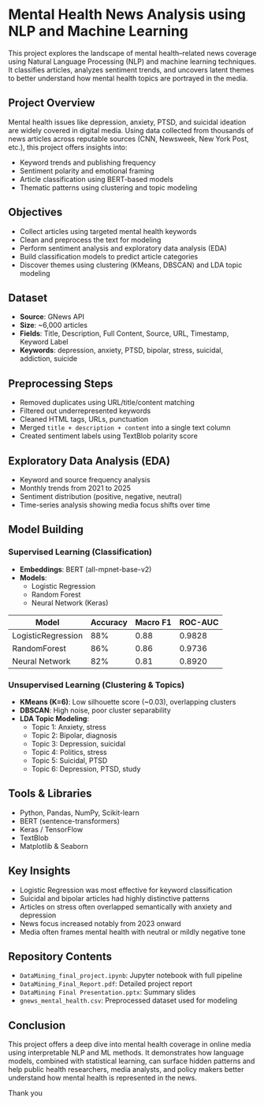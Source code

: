 
# Mental Health News Analysis using NLP and Machine Learning

This project explores the landscape of mental health–related news coverage using Natural Language Processing (NLP) and machine learning techniques. It classifies articles, analyzes sentiment trends, and uncovers latent themes to better understand how mental health topics are portrayed in the media.

## Project Overview

Mental health issues like depression, anxiety, PTSD, and suicidal ideation are widely covered in digital media. Using data collected from thousands of news articles across reputable sources (CNN, Newsweek, New York Post, etc.), this project offers insights into:
- Keyword trends and publishing frequency
- Sentiment polarity and emotional framing
- Article classification using BERT-based models
- Thematic patterns using clustering and topic modeling

## Objectives

- Collect articles using targeted mental health keywords
- Clean and preprocess the text for modeling
- Perform sentiment analysis and exploratory data analysis (EDA)
- Build classification models to predict article categories
- Discover themes using clustering (KMeans, DBSCAN) and LDA topic modeling

## Dataset

- **Source**: GNews API  
- **Size**: ~6,000 articles  
- **Fields**: Title, Description, Full Content, Source, URL, Timestamp, Keyword Label  
- **Keywords**: depression, anxiety, PTSD, bipolar, stress, suicidal, addiction, suicide  

## Preprocessing Steps

- Removed duplicates using URL/title/content matching
- Filtered out underrepresented keywords
- Cleaned HTML tags, URLs, punctuation
- Merged `title + description + content` into a single text column
- Created sentiment labels using TextBlob polarity score

## Exploratory Data Analysis (EDA)

- Keyword and source frequency analysis
- Monthly trends from 2021 to 2025
- Sentiment distribution (positive, negative, neutral)
- Time-series analysis showing media focus shifts over time

## Model Building

### Supervised Learning (Classification)

- **Embeddings**: BERT (all-mpnet-base-v2)
- **Models**:
  - Logistic Regression
  - Random Forest
  - Neural Network (Keras)

| Model             | Accuracy | Macro F1 | ROC-AUC |
|------------------|----------|----------|---------|
| LogisticRegression | 88%      | 0.88     | 0.9828  |
| RandomForest      | 86%      | 0.86     | 0.9736  |
| Neural Network    | 82%      | 0.81     | 0.8920  |

### Unsupervised Learning (Clustering & Topics)

- **KMeans (K=6)**: Low silhouette score (~0.03), overlapping clusters
- **DBSCAN**: High noise, poor cluster separability
- **LDA Topic Modeling**:
  - Topic 1: Anxiety, stress
  - Topic 2: Bipolar, diagnosis
  - Topic 3: Depression, suicidal
  - Topic 4: Politics, stress
  - Topic 5: Suicidal, PTSD
  - Topic 6: Depression, PTSD, study

## Tools & Libraries

- Python, Pandas, NumPy, Scikit-learn
- BERT (sentence-transformers)
- Keras / TensorFlow
- TextBlob
- Matplotlib & Seaborn

## Key Insights

- Logistic Regression was most effective for keyword classification
- Suicidal and bipolar articles had highly distinctive patterns
- Articles on stress often overlapped semantically with anxiety and depression
- News focus increased notably from 2023 onward
- Media often frames mental health with neutral or mildly negative tone

## Repository Contents

- `DataMining_final_project.ipynb`: Jupyter notebook with full pipeline
- `DataMining_Final_Report.pdf`: Detailed project report
- `DataMining Final Presentation.pptx`: Summary slides
- `gnews_mental_health.csv`: Preprocessed dataset used for modeling

## Conclusion

This project offers a deep dive into mental health coverage in online media using interpretable NLP and ML methods. It demonstrates how language models, combined with statistical learning, can surface hidden patterns and help public health researchers, media analysts, and policy makers better understand how mental health is represented in the news.

Thank you

